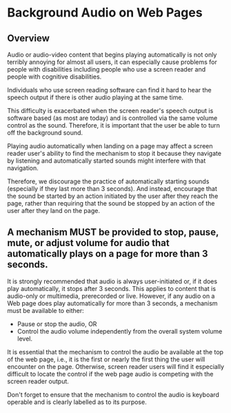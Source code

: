 # Background Audio on Web Pages

## Overview

Audio or audio-video content that begins playing automatically is not only terribly annoying for almost all users, it can especially cause problems for people with disabilities including people who use a screen reader and people with cognitive disabilities.

Individuals who use screen reading software can find it hard to hear the speech output if there is other audio playing at the same time.

This difficulty is exacerbated when the screen reader's speech output is software based (as most are today) and is controlled via the same volume control as the sound. Therefore, it is important that the user be able to turn off the background sound.

Playing audio automatically when landing on a page may affect a screen reader user's ability to find the mechanism to stop it because they navigate by listening and automatically started sounds might interfere with that navigation.

Therefore, we discourage the practice of automatically starting sounds (especially if they last more than 3 seconds). And instead, encourage that the sound be started by an action initiated by the user after they reach the page, rather than requiring that the sound be stopped by an action of the user after they land on the page.

## A mechanism MUST be provided to stop, pause, mute, or adjust volume for audio that automatically plays on a page for more than 3 seconds.

It is strongly recommended that audio is always user-initiated or, if it does play automatically, it stops after 3 seconds. This applies to content that is audio-only or multimedia, prerecorded or live. However, if any audio on a Web page does play automatically for more than 3 seconds, a mechanism must be available to either:

- Pause or stop the audio, OR
- Control the audio volume independently from the overall system volume level.

It is essential that the mechanism to control the audio be available at the top of the web page, i.e., it is the first or nearly the first thing the user will encounter on the page. Otherwise, screen reader users will find it especially difficult to locate the control if the web page audio is competing with the screen reader output.

Don't forget to ensure that the mechanism to control the audio is keyboard operable and is clearly labelled as to its purpose.

